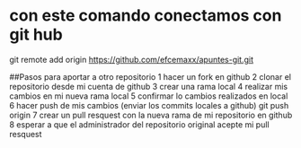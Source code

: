 # con este comando conectamos con git hub

git remote add origin https://github.com/efcemaxx/apuntes-git.git


##Pasos para aportar a otro repositorio
1 hacer un fork en github
2 clonar el repositorio desde mi cuenta de github
3 crear una rama local
4 realizar mis cambios en mi nueva rama local
5 confirmar lo cambios realizados en local
6 hacer push de mis cambios (enviar los commits locales a github) git push origin <nombre de la rama>
7 crear un pull resquest con la nueva rama de mi repositorio en github
8 esperar a que el administrador del repositorio original acepte mi pull resquest
